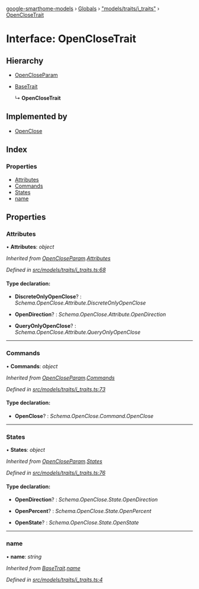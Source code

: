 [google-smarthome-models](../README.md) › [Globals](../globals.md) › ["models/traits/i_traits"](../modules/_models_traits_i_traits_.md) › [OpenCloseTrait](_models_traits_i_traits_.openclosetrait.md)

# Interface: OpenCloseTrait

## Hierarchy

* [OpenCloseParam](_models_traits_i_traits_.opencloseparam.md)

* [BaseTrait](_models_traits_i_traits_.basetrait.md)

  ↳ **OpenCloseTrait**

## Implemented by

* [OpenClose](../classes/_models_traits_openclose_openclose_.openclose.md)

## Index

### Properties

* [Attributes](_models_traits_i_traits_.openclosetrait.md#attributes)
* [Commands](_models_traits_i_traits_.openclosetrait.md#commands)
* [States](_models_traits_i_traits_.openclosetrait.md#states)
* [name](_models_traits_i_traits_.openclosetrait.md#name)

## Properties

###  Attributes

• **Attributes**: *object*

*Inherited from [OpenCloseParam](_models_traits_i_traits_.opencloseparam.md).[Attributes](_models_traits_i_traits_.opencloseparam.md#attributes)*

*Defined in [src/models/traits/i_traits.ts:68](https://github.com/galactic1969/google-smarthome-models/blob/633871f/src/models/traits/i_traits.ts#L68)*

#### Type declaration:

* **DiscreteOnlyOpenClose**? : *Schema.OpenClose.Attribute.DiscreteOnlyOpenClose*

* **OpenDirection**? : *Schema.OpenClose.Attribute.OpenDirection*

* **QueryOnlyOpenClose**? : *Schema.OpenClose.Attribute.QueryOnlyOpenClose*

___

###  Commands

• **Commands**: *object*

*Inherited from [OpenCloseParam](_models_traits_i_traits_.opencloseparam.md).[Commands](_models_traits_i_traits_.opencloseparam.md#commands)*

*Defined in [src/models/traits/i_traits.ts:73](https://github.com/galactic1969/google-smarthome-models/blob/633871f/src/models/traits/i_traits.ts#L73)*

#### Type declaration:

* **OpenClose**? : *Schema.OpenClose.Command.OpenClose*

___

###  States

• **States**: *object*

*Inherited from [OpenCloseParam](_models_traits_i_traits_.opencloseparam.md).[States](_models_traits_i_traits_.opencloseparam.md#states)*

*Defined in [src/models/traits/i_traits.ts:76](https://github.com/galactic1969/google-smarthome-models/blob/633871f/src/models/traits/i_traits.ts#L76)*

#### Type declaration:

* **OpenDirection**? : *Schema.OpenClose.State.OpenDirection*

* **OpenPercent**? : *Schema.OpenClose.State.OpenPercent*

* **OpenState**? : *Schema.OpenClose.State.OpenState*

___

###  name

• **name**: *string*

*Inherited from [BaseTrait](_models_traits_i_traits_.basetrait.md).[name](_models_traits_i_traits_.basetrait.md#name)*

*Defined in [src/models/traits/i_traits.ts:4](https://github.com/galactic1969/google-smarthome-models/blob/633871f/src/models/traits/i_traits.ts#L4)*
